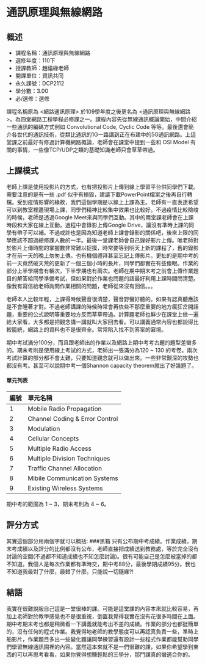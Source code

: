 # 通訊原理與無線網路
## 概述
- 課程名稱：通訊原理與無線網路
- 選修年度：110下
- 授課教師：趙禧綠老師
- 開課單位：資訊共同     
- 永久課號：DCP2112
- 學分數：3.00
- 必/選修：選修

課程名稱原為 <網路通訊原理> 於109學年度之後更名為 <通訊原理與無線網路>。為四堂網路工程學程必修課之一。課程內容先從無線通訊概論開始，中間介紹一些通訊的編碼方式例如 Convolutional Code, Cyclic Code 等等。最後還會簡介各世代的通訊技術，從類比通訊的1G一路講到正在布建中的5G通訊網路。上這堂課之前最好有修過計算機網路概論，老師會在課堂中提到一些和 OSI Model 有關的事情，一些像TCP/UDP之類的基礎知識老師只會草草帶過。

## 上課模式

老師上課是使用投影片的方式，也有把投影片上傳到線上學習平台供同學們下載。需要注意的是有一些 .pdf 似乎有損毀，建議下載PowerPoint檔案之後再自行轉檔。受到疫情影響的緣故，我們這個學期是以線上上課為主。老師有一直表達希望可以到教室裡邊現場上課，同學們精神比較集中效果也比較好。不過疫情比較險峻的時候，老師是透過Google Meet來與同學們互動。其中的兩堂課老師會在上課時段和大家在線上互動，過程中會錄影上傳Google Drive，讓沒有準時上課的同學有帶子可以補。不過或許也是因為知道老師上課會錄影的關係吧，後來上限的同學應該不超過總修課人數的一半。最後一堂課老師會自己錄好影片上傳。唯老師對於影片上傳時間的掌握數非常難以捉摸，時常要等到明天上新的課程了，舊的錄影才在前一天的晚上匆匆上傳。也有機個禮拜甚至忘記上傳影片。更扯的是期中考的前一天竟然破天荒的更新了一個三個小時的長片，同學們都實在有些傻眼。作業的部分上半學期會有輛次，下半學期也有兩次。老師在期中期末考之前會上傳作業題目的解答給同學準備考試，但如果對於作業也問題的話最好利用上課時間問清楚。像我有寫信給老師詢問作業相關的問題，老師從來沒有回信。。。

老師本人比較年輕，上課得時候聲音很清楚，聲音野蠻好聽的。如果有認真聽應該是不會睡著才對。不過老師講課的時候時常會再依些不那麼重要的地方瘋狂岔開話題，重要的公式說明等重要地方反而草草帶過。計算題老師也鮮少在課堂上做一遍給大家看，大多都是把觀念講一講就叫大家回去看。可以講義通常內容也都說得比較籠統，網路上的資料也不是很齊全。常常陷入找不到答案的窘境。

期中考試滿分100分，而且跟老師出的作業以及網路上期中考考古題的題型差蠻多的。期末考則是使用線上考試的方式，老師出一張滿分為120 ~ 130 的考卷。兩次考試計算的部分都不會太難，只要知道觀念就可以做出來。一些非常艱深的攻勢也都沒有考。甚至可以說期中考一個Shannon capacity theorem就出了好幾題了。
#### 單元列表

編號 | 單元名稱
--------|:-----
1|Mobile Radio Propagation
2|Channel Coding & Error Control
3|Modulation
4|Cellular Concepts
5|Multiple Radio Access
6|Multiple Division Techniques
7|Traffic Channel Allocation
8|Mibile Communication Systems
9|Existing Wireless Systems

期中考的範圍為 1 ~ 3，期末考則為 4 ~ 6。
## 評分方式

其實這個部分用兩個字就可以概括: 
###黑箱
只有公布期中考成績。作業成績，期末考成績以及評分的比例都沒有公布，老師直接把成績送到教務處，等於完全沒有討論的空間(不過都不知道成績也不知怎麼討論)。很有可能自己是怎麼被當掉的都不知道。我個人是每次作業都有準時交，期中考88分，最後學期成績95分。我也不知道我最對了什麼，最錯了什麼。只能說一切隨緣?!

## 結語
我實在很難說服自己這是一堂很棒的課。可能是這堂課的內容本來就比較容易，再加上老師對於教學感覺也不是很重視，倒置我覺得我實在沒有花很多時間在上面。期中考期末考也都是稍微看一下講義就能考出不差的成績。作業的部分也都挺簡單的，沒有任何的程式作業。我覺得地老師的教學態度可以再認真負責一些，準時上船影片，作業題目多出一些變化題讓同學練習還有設計一些程式作業都能幫助同學們學習無線通訊園裡的內容。當然這本來就不是一們很難的課，如果你希望學到東西的可以再思考看看，如果你覺得想賺輕鬆的三學分，那門課真的蠻適合你的。